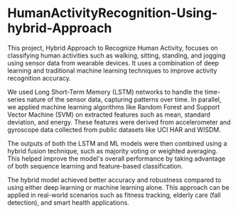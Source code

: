 # HumanActivityRecognition-Using-hybrid-Approach

This project, Hybrid Approach to Recognize Human Activity,
 focuses on classifying human activities such as walking, sitting, 
standing, and jogging using sensor data from wearable devices. It uses a
 combination of deep learning and traditional machine learning 
techniques to improve activity recognition accuracy.


We used Long Short-Term Memory (LSTM)
 networks to handle the time-series nature of the sensor data, capturing
 patterns over time. In parallel, we applied machine learning algorithms
 like Random Forest and Support Vector Machine (SVM)
 on extracted features such as mean, standard deviation, and energy. 
These features were derived from accelerometer and gyroscope data 
collected from public datasets like UCI HAR and WISDM.


The outputs of both the 
LSTM and ML models were then combined using a hybrid fusion technique, 
such as majority voting or weighted averaging. This helped improve the 
model's overall performance by taking advantage of both sequence 
learning and feature-based classification.


The hybrid model achieved 
better accuracy and robustness compared to using either deep learning or
 machine learning alone. This approach can be applied in real-world 
scenarios such as fitness tracking, elderly care (fall detection), and 
smart health applications.
